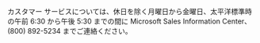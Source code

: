 カスタマー サービスについては、休日を除く月曜日から金曜日、太平洋標準時の午前 6:30 から午後 5:30 までの間に Microsoft Sales Information Center、(800) 892-5234 までご連絡ください。

<!--HONumber=May16_HO1-->


